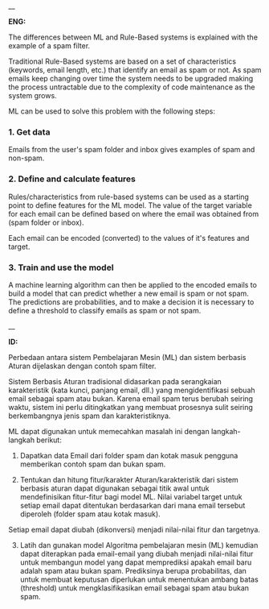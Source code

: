 __

**ENG:**

The differences between ML and Rule-Based systems is explained with the example of a spam filter.

Traditional Rule-Based systems are based on a set of characteristics (keywords, email length, etc.) that identify an email as spam or not. As spam emails keep changing over time the system needs to be upgraded making the process untractable due to the complexity of code maintenance as the system grows.

ML can be used to solve this problem with the following steps:
### 1. Get data
Emails from the user's spam folder and inbox gives examples of spam and non-spam.

### 2. Define and calculate features
Rules/characteristics from rule-based systems can be used as a starting point to define features for the ML model. The value of the target variable for each email can be defined based on where the email was obtained from (spam folder or inbox).

Each email can be encoded (converted) to the values of it's features and target.

### 3. Train and use the model
A machine learning algorithm can then be applied to the encoded emails to build a model that can predict whether a new email is spam or not spam. The predictions are probabilities, and to make a decision it is necessary to define a threshold to classify emails as spam or not spam.

__

**ID:**

Perbedaan antara sistem Pembelajaran Mesin (ML) dan sistem berbasis Aturan dijelaskan dengan contoh spam filter.

Sistem Berbasis Aturan tradisional didasarkan pada serangkaian karakteristik (kata kunci, panjang email, dll.) yang mengidentifikasi sebuah email sebagai spam atau bukan. Karena email spam terus berubah seiring waktu, sistem ini perlu ditingkatkan yang membuat prosesnya sulit seiring berkembangnya jenis spam dan karakteristiknya.

ML dapat digunakan untuk memecahkan masalah ini dengan langkah-langkah berikut:

1. Dapatkan data
Email dari folder spam dan kotak masuk pengguna memberikan contoh spam dan bukan spam.

2. Tentukan dan hitung fitur/karakter
Aturan/karakteristik dari sistem berbasis aturan dapat digunakan sebagai titik awal untuk mendefinisikan fitur-fitur bagi model ML. Nilai variabel target untuk setiap email dapat ditentukan berdasarkan dari mana email tersebut diperoleh (folder spam atau kotak masuk).

Setiap email dapat diubah (dikonversi) menjadi nilai-nilai fitur dan targetnya.

3. Latih dan gunakan model
Algoritma pembelajaran mesin (ML) kemudian dapat diterapkan pada email-email yang diubah menjadi nilai-nilai fitur untuk membangun model yang dapat memprediksi apakah email baru adalah spam atau bukan spam. Prediksinya berupa probabilitas, dan untuk membuat keputusan diperlukan untuk menentukan ambang batas (threshold) untuk mengklasifikasikan email sebagai spam atau bukan spam.





